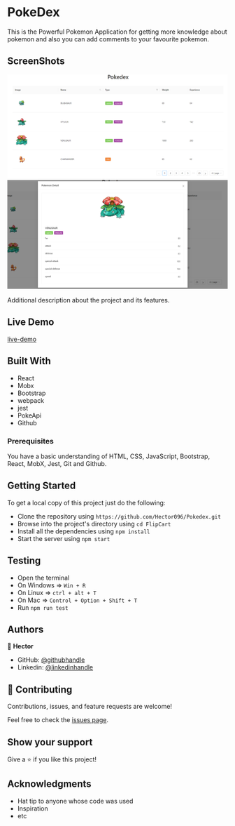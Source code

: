 ﻿# PokeDex
  This is the Powerful Pokemon Application for getting more knowledge about pokemon and also you can add comments to your favourite pokemon.

## ScreenShots
![screenshot](./asset/Screenshot1.png)
![screenshot2](./asset/Screenshot2.png)

Additional description about the project and its features.


## Live Demo
[live-demo](https://hector096.github.io/PokeApp/dist)

## Built With

- React
- Mobx
- Bootstrap
- webpack
- jest
- PokeApi
- Github


### Prerequisites

You have a basic understanding of HTML, CSS, JavaScript, Bootstrap, React, MobX, Jest, Git and Github.

## Getting Started

To get a local copy of this project just do the following:

- Clone the repository using `https://github.com/Hector096/Pokedex.git`
- Browse into the project's directory using `cd FlipCart`
- Install all the dependencies using `npm install`
- Start the server using `npm start`

## Testing

- Open the terminal
- On Windows => `Win + R`
- On Linux => `ctrl + alt + T`
- On Mac => `Control + Option + Shift + T`
- Run `npm run test`


## Authors
:bearded_person: **Hector**
  - GitHub: [@githubhandle](https://github.com/Hector096)
  - Linkedin: [@linkedinhandle](https://www.linkedin.com/in/vishal-verma-9191b8126/)

## 🤝 Contributing

Contributions, issues, and feature requests are welcome!

Feel free to check the [issues page](https://github.com/Hector096/Pokedex/issues).

## Show your support

Give a ⭐️ if you like this project!

## Acknowledgments

- Hat tip to anyone whose code was used
- Inspiration
- etc